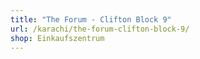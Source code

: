 ```yaml
---
title: "The Forum - Clifton Block 9"
url: /karachi/the-forum-clifton-block-9/
shop: Einkaufszentrum
---
```


